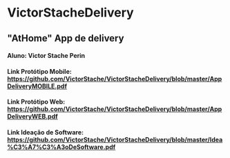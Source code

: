 # VictorStacheDelivery

## "AtHome" App de delivery

#### Aluno: Victor Stache Perin

#### Link Protótipo Mobile: https://github.com/VictorStache/VictorStacheDelivery/blob/master/AppDeliveryMOBILE.pdf
#### Link Protótipo Web: https://github.com/VictorStache/VictorStacheDelivery/blob/master/AppDeliveryWEB.pdf
#### Link Ideação de Software: https://github.com/VictorStache/VictorStacheDelivery/blob/master/Idea%C3%A7%C3%A3oDeSoftware.pdf
